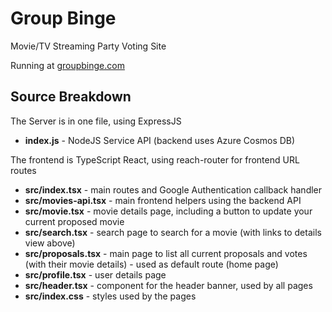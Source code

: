 # Group Binge

Movie/TV Streaming Party Voting Site

Running at [groupbinge.com](https://groupbinge.com)

## Source Breakdown

The Server is in one file, using ExpressJS

- **index.js** - NodeJS Service API (backend uses Azure Cosmos DB)

The frontend is TypeScript React, using reach-router for frontend URL routes

- **src/index.tsx** - main routes and Google Authentication callback handler
- **src/movies-api.tsx** - main frontend helpers using the backend API
- **src/movie.tsx** - movie details page, including a button to update your current proposed movie
- **src/search.tsx** - search page to search for a movie (with links to details view above)
- **src/proposals.tsx** - main page to list all current proposals and votes (with their movie details) - used as default route (home page)
- **src/profile.tsx** - user details page
- **src/header.tsx** - component for the header banner, used by all pages
- **src/index.css** - styles used by the pages
